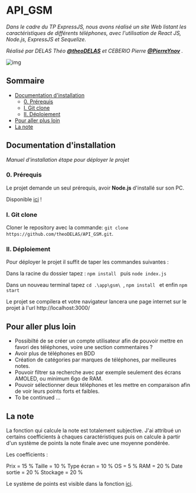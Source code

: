 # API_GSM

_Dans le cadre du TP ExpressJS, nous avons réalisé un site Web listant les caractéristiques de différents téléphones, avec l'utilisation de React JS, Node.js, ExpressJS et Sequelize._


_Réalisé par DELAS Théo **[@theoDELAS](https://github.com/theoDELAS)** et CEBERIO Pierre **[@PierreYnov](https://github.com/PierreYnov)**  ._

![img](https://github.com/theoDELAS/API_GSM/tree/master/img/img.png)

## Sommaire

- [Documentation d'installation](##-documentation-dinstallation)
  - [0. Prérequis](###0-prérequis)
  - [I. Git clone](###i-git-clone)
  - [II. Déploiement](###ii-déploiement)
- [Pour aller plus loin](##-pour-aller-plus-loin)
- [La note](##-la-note)

## Documentation d'installation

_Manuel d'installation étape pour déployer le projet_

### 0. Prérequis

Le projet demande un seul prérequis, avoir **Node.js** d'installé sur son PC.

Disponible [ici](https://nodejs.org/en/) !

### I. Git clone

Cloner le repository avec la commande: `git clone https://github.com/theoDELAS/API_GSM.git`.

### II. Déploiement

Pour déployer le projet il suffit de taper les commandes suivantes : 

Dans la racine du dossier tapez : `npm install ` puis `node index.js`

Dans un nouveau terminal tapez `cd .\app\gsm\ `, `npm install ` et enfin `npm start`

Le projet se compilera et votre navigateur lancera une page internet sur le projet à l'url http://localhost:3000/

## Pour aller plus loin

- Possibilté de se créer un compte utilisateur afin de pouvoir mettre en favori des téléphones, voire une section commentaires ?
- Avoir plus de téléphones en BDD
- Création de catégories par marques de téléphones, par meilleures notes.
- Pouvoir filtrer sa recherche avec par exemple seulement des écrans AMOLED, ou minimum 6go de RAM.
- Pouvoir sélectionner deux téléphones et les mettre en comparaison afin de voir leurs points forts et faibles.
- To be continued ...


## La note

La fonction qui calcule la note est totalement subjective. J'ai attribué un certains coefficients à chaques caractéristiques puis on calcule à partir d'un système de points la note finale avec une moyenne pondérée.

Les coefficients :

Prix = 15 %
Taille = 10 %
Type écran = 10 %
OS = 5 %
RAM = 20 %
Date sortie = 20 %
Stockage = 20 %


Le système de points est visible dans la fonction [ici](https://github.com/theoDELAS/API_GSM/blob/master/app/gsm/src/components/PhoneDetails.jsx).